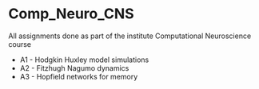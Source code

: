 # Comp_Neuro_CNS

All assignments done as part of the institute Computational Neuroscience course
- A1 - Hodgkin Huxley model simulations
- A2 - Fitzhugh Nagumo dynamics
- A3 - Hopfield networks for memory
